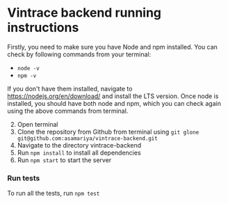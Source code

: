 # Vintrace backend running instructions

Firstly, you need to make sure you have Node and npm installed. You can check by following commands from your terminal:

+ `node -v`
+ `npm -v`

If you don't have them installed, navigate to https://nodejs.org/en/download/ and install the LTS version. Once node is installed, you should have both node and npm, which you can check again using the above commands from terminal.



2. Open terminal
2. Clone the repository from Github from terminal using `git glone git@github.com:asamariya/vintrace-backend.git`
3. Navigate to the directory vintrace-backend
4. Run `npm install`  to install all dependencies
5. Run `npm start` to start the server

### Run tests

To run all the tests, run `npm test` 

